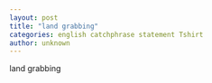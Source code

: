 ```yaml
---
layout: post
title: "land grabbing"
categories: english catchphrase statement Tshirt
author: unknown
---
```

land grabbing
